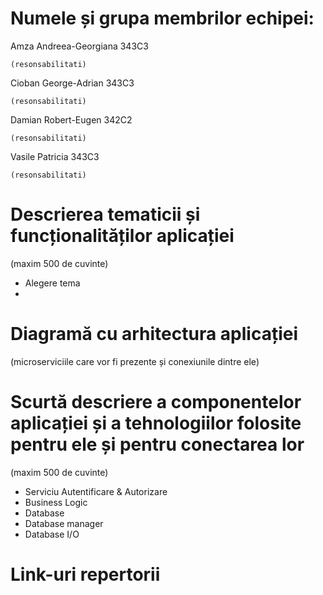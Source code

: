 # Numele și grupa membrilor echipei:
  Amza Andreea-Georgiana 343C3
  
  	(resonsabilitati)
  
  Cioban George-Adrian 343C3
  
  	(resonsabilitati)

  Damian Robert-Eugen 342C2
  
 	(resonsabilitati)

  Vasile Patricia 343C3
  
 	(resonsabilitati)


# Descrierea tematicii și funcționalităților aplicației
(maxim 500 de cuvinte)

- Alegere tema
- 
# Diagramă cu arhitectura aplicației 
(microserviciile care vor fi prezente și conexiunile dintre ele)
	
# Scurtă descriere a componentelor aplicației și a tehnologiilor folosite pentru ele și pentru conectarea lor
(maxim 500 de cuvinte)

- Serviciu Autentificare & Autorizare
- Business Logic
- Database
- Database manager
- Database I/O
	
# Link-uri repertorii

